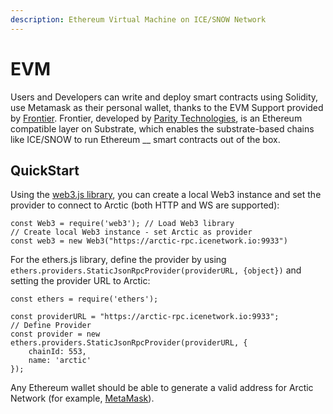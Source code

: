 ```yaml
---
description: Ethereum Virtual Machine on ICE/SNOW Network
---
```


# EVM

Users and Developers can write and deploy smart contracts using Solidity, use Metamask as their personal wallet, thanks to the EVM Support provided by [Frontier](https://github.com/paritytech/frontier). Frontier, developed by [Parity Technologies](https://www.parity.io/), is an Ethereum compatible layer on Substrate, which enables the substrate-based chains like ICE/SNOW to run  Ethereum __ smart contracts out of the box.

## QuickStart

Using the [web3.js library](evm-and-solidity-smart-contracts/using-web3.js/), you can create a local Web3 instance and set the provider to connect to Arctic (both HTTP and WS are supported):

```
const Web3 = require('web3'); // Load Web3 library
// Create local Web3 instance - set Arctic as provider
const web3 = new Web3("https://arctic-rpc.icenetwork.io:9933")
```

For the ethers.js library, define the provider by using `ethers.providers.StaticJsonRpcProvider(providerURL, {object})` and setting the provider URL to Arctic:

```
const ethers = require('ethers');

const providerURL = "https://arctic-rpc.icenetwork.io:9933";
// Define Provider
const provider = new ethers.providers.StaticJsonRpcProvider(providerURL, {
    chainId: 553,
    name: 'arctic'
});
```

Any Ethereum wallet should be able to generate a valid address for Arctic Network (for example, [MetaMask](configuring-metamask.md#steps)).

